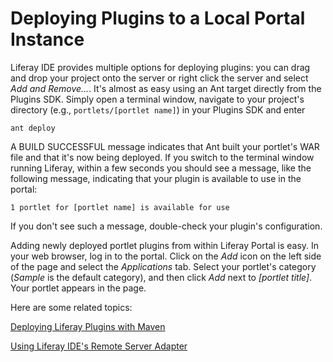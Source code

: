 # Deploying Plugins to a Local Portal Instance [](id=deploying-plugins-to-a-local-portal-instance-lp-6-2-develop-tutorial)

Liferay IDE provides multiple options for deploying plugins: you can drag and
drop your project onto the server or right click the server and select *Add and
Remove...*. It's almost as easy using an Ant target directly from the Plugins
SDK. Simply open a terminal window, navigate to your project's directory (e.g.,
`portlets/[portlet name]`) in your Plugins SDK and enter

    ant deploy

A BUILD SUCCESSFUL message indicates that Ant built your portlet's WAR file and
that it's now being deployed. If you switch to the terminal window running
Liferay, within a few seconds you should see a message, like the following message, indicating that your plugin is available to use in the portal:

`1 portlet for [portlet name] is available for use`

If you don't see such a message, double-check your plugin's configuration. 

Adding newly deployed portlet plugins from within Liferay Portal is easy. In
your web browser, log in to the portal. Click on the *Add* icon on the left side
of the page and select the *Applications* tab. Select your portlet's category
(*Sample* is the default category), and then click *Add* next to *[portlet
title]*. Your portlet appears in the page.

Here are some related topics:

[Deploying Liferay Plugins with Maven](/tutorials/-/knowledge_base/deploying-liferay-plugins-with-maven-lp-6-2-develop-tutorial)

[Using Liferay IDE's Remote Server Adapter](/tutorials/-/knowledge_base/using-liferay-ides-remote-server-adapter-lp-6-2-develop-tutorial)

